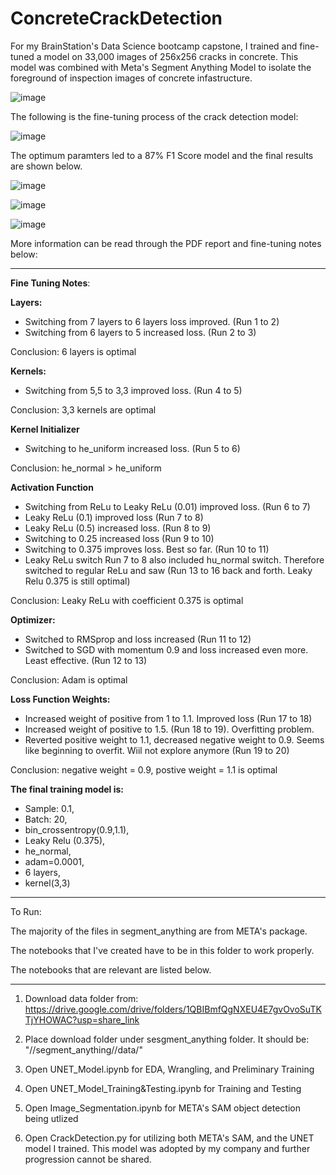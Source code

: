 # ConcreteCrackDetection

For my BrainStation's Data Science bootcamp capstone, I trained and fine-tuned a model on 33,000 images of 256x256 cracks in concrete. This model was combined with Meta's Segment Anything Model to isolate the foreground of inspection images of concrete infastructure. 

![image](https://github.com/sepsalimi/ConcreteCrackDetection/assets/75538784/a2546b75-5dbd-479b-aa8c-e9617b26adbf)

The following is the fine-tuning process of the crack detection model:

![image](https://github.com/sepsalimi/ConcreteCrackDetection/assets/75538784/f2e97b9b-9eee-4720-8fa0-d5c3d900d621)

The optimum paramters led to a 87% F1 Score model and the final results are shown below.

![image](https://github.com/sepsalimi/ConcreteCrackDetection/assets/75538784/b0e47d4e-dfc3-4af1-8510-7ea8e91c84ad)

![image](https://github.com/sepsalimi/ConcreteCrackDetection/assets/75538784/3d9e1b64-c813-4422-b439-740bfbd639a5)

![image](https://github.com/sepsalimi/ConcreteCrackDetection/assets/75538784/8b53aaa5-63a3-4b77-baeb-dcfb6746349c)

More information can be read through the PDF report and fine-tuning notes below:

---------------------------------------------

**Fine Tuning Notes**:

**Layers:**

- Switching from 7 layers to 6 layers loss improved. (Run 1 to 2)
- Switching from 6 layers to 5 increased loss.  (Run 2 to 3)

Conclusion: 6 layers is optimal

**Kernels:**

- Switching from 5,5 to 3,3 improved loss. (Run 4 to 5)

Conclusion: 3,3 kernels are optimal

**Kernel Initializer**

- Switching to he_uniform increased loss. (Run 5 to 6)

Conclusion: he_normal > he_uniform

**Activation Function**

- Switching from ReLu to Leaky ReLu (0.01) improved loss. (Run 6 to 7)
- Leaky ReLu (0.1) improved loss (Run 7 to 8)
- Leaky ReLu (0.5) increased loss. (Run 8 to 9)
- Switching to 0.25 increased loss (Run 9 to 10)
- Switching to 0.375 improves loss. Best so far. (Run 10 to 11)
- Leaky ReLu switch Run 7 to 8 also included hu_normal switch. Therefore switched to regular ReLu and saw (Run 13 to 16 back and forth. Leaky Relu 0.375 is still optimal)

Conclusion: Leaky ReLu with coefficient 0.375 is optimal

**Optimizer:**

- Switched to RMSprop and loss increased (Run 11 to 12)
- Switched to SGD with momentum 0.9 and loss increased even more. Least effective. (Run 12 to 13)

Conclusion: Adam is optimal


**Loss Function Weights:**

- Increased weight of positive from 1 to 1.1. Improved loss (Run 17 to 18)
- Increased weight of positive to 1.5. (Run 18 to 19). Overfitting problem.
- Reverted positive weight to 1.1, decreased negative weight to 0.9. Seems like beginning to overfit. Wiil not explore anymore (Run 19 to 20)

Conclusion: negative weight = 0.9, postive weight = 1.1 is optimal

**The final training model is:** 
- Sample: 0.1, 
- Batch: 20, 
- bin_crossentropy(0.9,1.1), 
- Leaky Relu (0.375), 
- he_normal, 
- adam=0.0001, 
- 6 layers, 
- kernel(3,3)

------------------------

To Run:

The majority of the files in segment_anything are from META's package. 

The notebooks that I've created have to be in this folder to work properly.

The notebooks that are relevant are listed below.

----------------------------------------------


1) Download data folder from: https://drive.google.com/drive/folders/1QBIBmfQgNXEU4E7gvOvoSuTKTjYHOWAC?usp=share_link

2) Place download folder under sesgment_anything folder. It should be: "//segment_anything//data/"

3) Open UNET_Model.ipynb for EDA, Wrangling, and Preliminary Training

4) Open UNET_Model_Training&Testing.ipynb for Training and Testing

5) Open Image_Segmentation.ipynb for META's SAM object detection being utlized

6) Open CrackDetection.py for utilizing both META's SAM, and the UNET model I trained. This model was adopted by my company and further progression cannot be shared.
